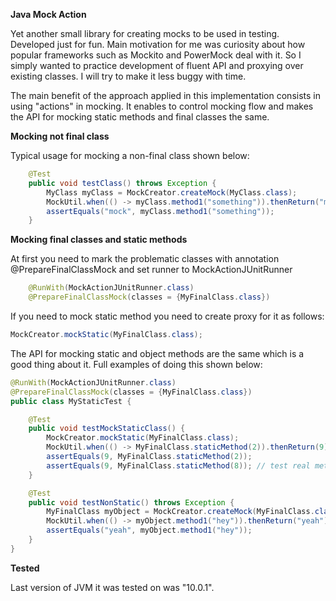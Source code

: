 **Java Mock Action**

Yet another small library for creating mocks to be used in testing. Developed just for fun.
Main motivation for me was curiosity about how popular frameworks such as Mockito and PowerMock deal with it.
So I simply wanted to practice development of fluent API and proxying over existing classes.
I will try to make it less buggy with time.

The main benefit of the approach applied in this implementation consists in using "actions" in mocking.
It enables to control mocking flow and makes the API for mocking static methods and final classes the same.

**Mocking not final class**

Typical usage for mocking a non-final class shown below:

```java
    @Test
    public void testClass() throws Exception {
        MyClass myClass = MockCreator.createMock(MyClass.class);
        MockUtil.when(() -> myClass.method1("something")).thenReturn("mock");
        assertEquals("mock", myClass.method1("something"));
    }
```

**Mocking final classes and static methods**

At first you need to mark the problematic classes with annotation @PrepareFinalClassMock and set runner to MockActionJUnitRunner

```java
    @RunWith(MockActionJUnitRunner.class)
    @PrepareFinalClassMock(classes = {MyFinalClass.class})
```

If you need to mock static method you need to create proxy for it as follows:

```java
MockCreator.mockStatic(MyFinalClass.class);
```

The API for mocking static and object methods are the same which is a good thing about it.
Full examples of doing this shown below:

```java
@RunWith(MockActionJUnitRunner.class)
@PrepareFinalClassMock(classes = {MyFinalClass.class})
public class MyStaticTest {

    @Test
    public void testMockStaticClass() {
        MockCreator.mockStatic(MyFinalClass.class);
        MockUtil.when(() -> MyFinalClass.staticMethod(2)).thenReturn(9);
        assertEquals(9, MyFinalClass.staticMethod(2));
        assertEquals(9, MyFinalClass.staticMethod(8)); // test real method
    }

    @Test
    public void testNonStatic() throws Exception {
        MyFinalClass myObject = MockCreator.createMock(MyFinalClass.class);
        MockUtil.when(() -> myObject.method1("hey")).thenReturn("yeah");
        assertEquals("yeah", myObject.method1("hey"));
    }
}
```

**Tested**

Last version of JVM it was tested on was "10.0.1".

